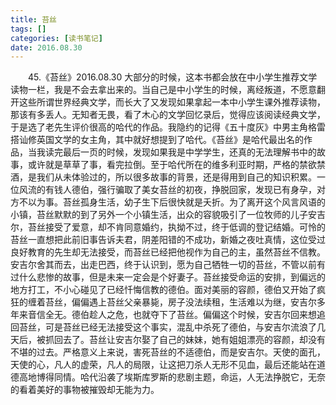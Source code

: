 ```yaml
---
title: 苔丝
tags: []
categories: [读书笔记]
date: 2016.08.30 
---
```



&emsp;&emsp;45.《苔丝》2016.08.30 大部分的时候，这本书都会放在中小学生推荐文学读物一栏，我是不会去拿出来的。当自己是中小学生的时候，离经叛道，不愿意翻开这些所谓世界经典文学，而长大了又发现如果拿起一本中小学生课外推荐读物，那该有多丢人。无知者无畏，看了木心的文学回忆录后，觉得应该阅读经典文学，于是选了老先生评价很高的哈代的作品。我隐约的记得《五十度灰》中男主角格雷搭讪修英国文学的女主角，其中就好想提到了哈代。《苔丝》是哈代最出名的作品，当我读完最后一页的时候，发现如果我是中学学生，还真的无法理解书中的故事，或许就是草草了事，看完拉倒。至于哈代所在的维多利亚时期，严格的禁欲禁酒，是我们从未体验过的，所以很多故事的背景，还是得用到自己的知识积累。一位风流的有钱人德伯，强行骗取了美女苔丝的初夜，挣脱回家，发现已有身孕，对方不以为事。苔丝孤身生活，幼子生下后很快就是夭折。为了离开这个风言风语的小镇，苔丝默默的到了另外一个小镇生活，出众的容貌吸引了一位牧师的儿子安吉尔，苔丝接受了爱意，却不肯同意婚约，执拗不过，终于低调的登记结婚。可怜的苔丝一直想把此前旧事告诉夫君，阴差阳错的不成功，新婚之夜吐真情，这位受过良好教育的先生却无法接受，而苔丝已经把他视作为自己的主，虽然苔丝不信教。安吉尔舍其而去，出走巴西，终于认识到，愿为自己牺牲一切的苔丝，不管以前有过什么悲惨的故事，但是未来一定会是个好妻子。苔丝接受命运的安排，到偏远的地方打工，不小心碰见了已经忏悔信教的德伯。面对美丽的容颜，德伯又开始了疯狂的缠着苔丝，偏偏遇上苔丝父亲暴毙，房子没法续租，生活难以为继，安吉尔多年来音信全无。德伯趁人之危，也就夺下了苔丝。偏偏这个时候，安吉尔回来想追回苔丝，可是苔丝已经无法接受这个事实，混乱中杀死了德伯，与安吉尔流浪了几天后，被抓回去了。苔丝让安吉尔娶了自己的妹妹，她有姐姐漂亮的容颜，却没有不堪的过去。严格意义上来说，害死苔丝的不适德伯，而是安吉尔。天使的面孔，天使的心，凡人的虚荣，凡人的局限，让这把刀杀人无形不见血，最后还能站在道德高地博得同情。哈代沿袭了埃斯库罗斯的悲剧主题，命运，人无法挣脱它，无奈的看着美好的事物被摧毁却无能为力。
